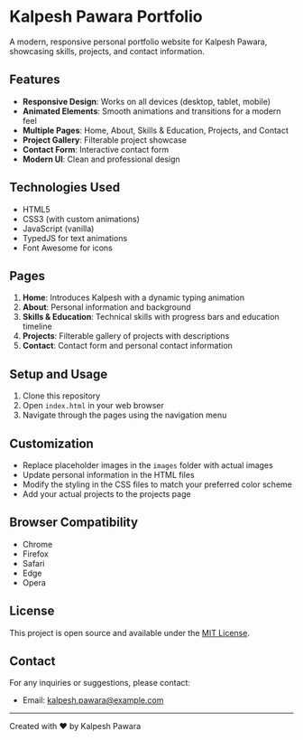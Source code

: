 # Kalpesh Pawara Portfolio

A modern, responsive personal portfolio website for Kalpesh Pawara, showcasing skills, projects, and contact information.

## Features

- **Responsive Design**: Works on all devices (desktop, tablet, mobile)
- **Animated Elements**: Smooth animations and transitions for a modern feel
- **Multiple Pages**: Home, About, Skills & Education, Projects, and Contact
- **Project Gallery**: Filterable project showcase
- **Contact Form**: Interactive contact form
- **Modern UI**: Clean and professional design

## Technologies Used

- HTML5
- CSS3 (with custom animations)
- JavaScript (vanilla)
- TypedJS for text animations
- Font Awesome for icons

## Pages

1. **Home**: Introduces Kalpesh with a dynamic typing animation
2. **About**: Personal information and background
3. **Skills & Education**: Technical skills with progress bars and education timeline
4. **Projects**: Filterable gallery of projects with descriptions
5. **Contact**: Contact form and personal contact information

## Setup and Usage

1. Clone this repository
2. Open `index.html` in your web browser
3. Navigate through the pages using the navigation menu

## Customization

- Replace placeholder images in the `images` folder with actual images
- Update personal information in the HTML files
- Modify the styling in the CSS files to match your preferred color scheme
- Add your actual projects to the projects page

## Browser Compatibility

- Chrome
- Firefox
- Safari
- Edge
- Opera

## License

This project is open source and available under the [MIT License](LICENSE).

## Contact

For any inquiries or suggestions, please contact:
- Email: kalpesh.pawara@example.com

---

Created with ❤️ by Kalpesh Pawara 